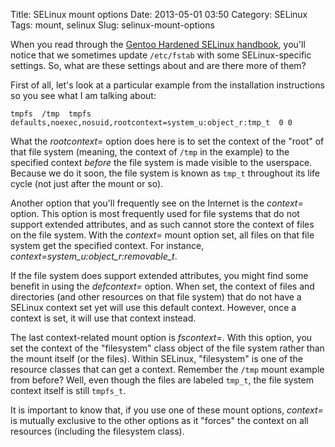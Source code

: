 Title: SELinux mount options
Date: 2013-05-01 03:50
Category: SELinux
Tags: mount, selinux
Slug: selinux-mount-options

When you read through the [Gentoo Hardened SELinux
handbook](http://www.gentoo.org/proj/en/hardened/selinux/selinux-handbook.xml),
you'll notice that we sometimes update `/etc/fstab` with some
SELinux-specific settings. So, what are these settings about and are
there more of them?

First of all, let's look at a particular example from the installation
instructions so you see what I am talking about:

    tmpfs  /tmp  tmpfs  defaults,noexec,nosuid,rootcontext=system_u:object_r:tmp_t  0 0

What the *rootcontext=* option does here is to set the context of the
"root" of that file system (meaning, the context of `/tmp` in the
example) to the specified context *before* the file system is made
visible to the userspace. Because we do it soon, the file system is
known as `tmp_t` throughout its life cycle (not just after the mount or
so).

Another option that you'll frequently see on the Internet is the
*context=* option. This option is most frequently used for file systems
that do not support extended attributes, and as such cannot store the
context of files on the file system. With the *context=* mount option
set, all files on that file system get the specified context. For
instance, *context=system\_u:object\_r:removable\_t*.

If the file system does support extended attributes, you might find some
benefit in using the *defcontext=* option. When set, the context of
files and directories (and other resources on that file system) that do
not have a SELinux context set yet will use this default context.
However, once a context is set, it will use that context instead.

The last context-related mount option is *fscontext=*. With this option,
you set the context of the "filesystem" class object of the file system
rather than the mount itself (or the files). Within SELinux,
"filesystem" is one of the resource classes that can get a context.
Remember the `/tmp` mount example from before? Well, even though the
files are labeled `tmp_t`, the file system context itself is still
`tmpfs_t`.

It is important to know that, if you use one of these mount options,
*context=* is mutually exclusive to the other options as it "forces" the
context on all resources (including the filesystem class).
